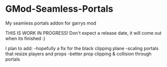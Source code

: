 # GMod-Seamless-Portals
My seamless portals addon for garrys mod

THIS IS WORK IN PROGRESS!
Don't expect a release date, it will come out when its finished :)

I plan to add:
-hopefully a fix for the black clipping plane
-scaling portals that resize players and props
-better prop clipping & collision through portals
